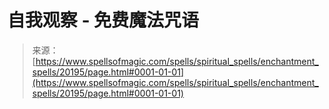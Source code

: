 <!--yml

分类：未分类

日期：2024年06月12日 19:02:52

-->

# 自我观察 - 免费魔法咒语

> 来源：[https://www.spellsofmagic.com/spells/spiritual_spells/enchantment_spells/20195/page.html#0001-01-01](https://www.spellsofmagic.com/spells/spiritual_spells/enchantment_spells/20195/page.html#0001-01-01)
